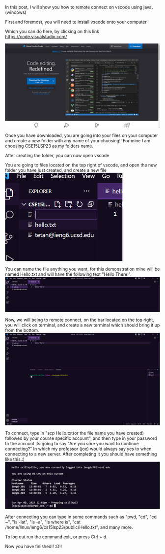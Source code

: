 In this post, I will show you how to remote connect on vscode using java.(windows)

First and foremost, you will need to install vscode onto your computer 

Which you can do here, by clicking on this link https://code.visualstudio.com/

![Image](Picture1.png)

Once you have downloaded, you are going into your files on your computer and create a new folder with any name of your choosing!!
For mine I am choosing CSE15LSP23 as my folders name.

After creating the folder, you can now open vscode

You are going to files located on the top right of vscode, and open the new folder you have just created, and create a new file
![Image](Picture2.png)

You can name the file anything you want, for this demonstration mine will be named Hello.txt and will have the following text "Hello There!".
![Image](Picture3.png)

Now, we will being to remote connect, on the bar located on the top right, you will click on terminal, and create a new terminal which should bring it up from the bottom. ![Image](Picture4.png)

To connect, type in "scp Hello.txt(or the file name you have created) followed by your course specific account", and then type in your password to the account 
Its going to say "Are you sure you want to continue connecting?" In which my professor (joe) would always say yes to when connecting to a new server. After
completing it you should have something like this.:)
![Image](Picture5.png)

After connecting you can type in some commands such as "pwd, "cd", "cd ~", "ls -lat", "ls -a", "ls <directory> where <directory> is", 
  "cat /home/linux/ieng6/cs15lsp23/public/Hello.txt", and many more.
  
To log out run the command exit, or press Ctrl + d.
  
Now you have finished!! :D!!
